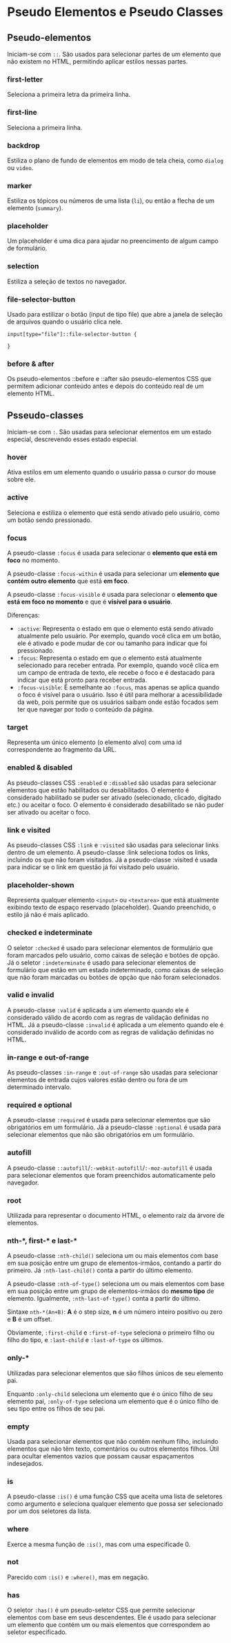 # Pseudo Elementos e Pseudo Classes

## Pseudo-elementos

Iniciam-se com `::`. São usados para selecionar partes de um elemento que não existem no HTML, permitindo aplicar estilos nessas partes.

### first-letter

Seleciona a primeira letra da primeira linha.

### first-line

Seleciona a primeira linha.

### backdrop

Estiliza o plano de fundo de elementos em modo de tela cheia, como `dialog` ou `video`.

### marker

Estiliza os tópicos ou números de uma lista (`li`), ou então a flecha de um elemento (`summary`).

### placeholder

Um placeholder é uma dica para ajudar no preencimento de algum campo de formulário.

### selection

Estiliza a seleção de textos no navegador.

### file-selector-button

Usado para estilizar o botão (input de tipo file) que abre a janela de seleção de arquivos quando o usuário clica nele.

    input[type="file"]::file-selector-button {

    }

### before & after

Os pseudo-elementos ::before e ::after são pseudo-elementos CSS que permitem adicionar conteúdo antes e depois do conteúdo real de um elemento HTML.

## Psseudo-classes

Iniciam-se com `:`. São usadas para selecionar elementos em um estado especial, descrevendo esses estado especial.

### hover

Ativa estilos em um elemento quando o usuário passa o cursor do mouse sobre ele.

### active

Seleciona e estiliza o elemento que está sendo ativado pelo usuário, como um botão sendo pressionado.

### focus

A pseudo-classe `:focus` é usada para selecionar o **elemento que está em foco** no momento.

A pseudo-classe `:focus-within` é usada para selecionar um **elemento que contém outro elemento** que está **em foco**.

A pseudo-classe `:focus-visible` é usada para selecionar o **elemento que está em foco no momento** e que é **visível para o usuário**.

Diferenças:

- `:active`: Representa o estado em que o elemento está sendo ativado atualmente pelo usuário. Por exemplo, quando você clica em um botão, ele é ativado e pode mudar de cor ou tamanho para indicar que foi pressionado.
- `:focus`: Representa o estado em que o elemento está atualmente selecionado para receber entrada. Por exemplo, quando você clica em um campo de entrada de texto, ele recebe o foco e é destacado para indicar que está pronto para receber entrada.
- `:focus-visible`: É semelhante ao `:focus`, mas apenas se aplica quando o foco é visível para o usuário. Isso é útil para melhorar a acessibilidade da web, pois permite que os usuários saibam onde estão focados sem ter que navegar por todo o conteúdo da página.

### target

Representa um único elemento (o elemento alvo) com uma id correspondente ao fragmento da URL.

### enabled & disabled

As pseudo-classes CSS `:enabled` e `:disabled` são usadas para selecionar elementos que estão habilitados ou desabilitados. O elemento é considerado habilitado se puder ser ativado (selecionado, clicado, digitado etc.) ou aceitar o foco. O elemento é considerado desabilitado se não puder ser ativado ou aceitar o foco.

### link e visited

As pseudo-classes CSS `:link` e `:visited` são usadas para selecionar links dentro de um elemento. A pseudo-classe :link seleciona todos os links, incluindo os que não foram visitados. Já a pseudo-classe :visited é usada para indicar se o link em questão já foi visitado pelo usuário.

### placeholder-shown

Representa qualquer elemento `<input>` ou `<textarea>` que está atualmente exibindo texto de espaço reservado (placeholder). Quando preenchido, o estilo já não é mais aplicado.

### checked e indeterminate

 O seletor `:checked` é usado para selecionar elementos de formulário que foram marcados pelo usuário, como caixas de seleção e botões de opção. Já o seletor `:indeterminate` é usado para selecionar elementos de formulário que estão em um estado indeterminado, como caixas de seleção que não foram marcadas ou botões de opção que não foram selecionados.

### valid e invalid

A pseudo-classe `:valid` é aplicada a um elemento quando ele é considerado válido de acordo com as regras de validação definidas no HTML. Já a pseudo-classe `:invalid` é aplicada a um elemento quando ele é considerado inválido de acordo com as regras de validação definidas no HTML.

### in-range e out-of-range

As pseudo-classes `:in-range` e `:out-of-range` são usadas para selecionar elementos de entrada cujos valores estão dentro ou fora de um determinado intervalo.

### required e optional

A pseudo-classe `:required` é usada para selecionar elementos que são obrigatórios em um formulário. Já a pseudo-classe `:optional` é usada para selecionar elementos que não são obrigatórios em um formulário.

### autofill

A pseudo-classe `::autofill`/`:-webkit-autofill`/`:-moz-autofill` é usada para selecionar elementos que foram preenchidos automaticamente pelo navegador.

### root

Utilizada para representar o documento HTML, o elemento raiz da árvore de elementos.

### nth-\*, first-\* e last-\*

A pseudo-classe `:nth-child()` seleciona um ou mais elementos com base em sua posição entre um grupo de elementos-irmãos, contando a partir do primeiro. Já `:nth-last-child()` conta a partir do último elemento.

A pseudo-classe `:nth-of-type()` seleciona um ou mais elementos com base em sua posição entre um grupo de elementos-irmãos do **mesmo tipo** de elemento. Igualmente, `:nth-last-of-type()` conta a partir do último.

Sintaxe `nth-*(An+B)`: **A** é o step size, **n** é um número inteiro positivo ou zero e **B** é um offset.

Obviamente, `:first-child` e `:first-of-type` seleciona o primeiro filho ou filho do tipo, e `:last-child` e `:last-of-type` os últimos.

### only-\*

Utilizadas para selecionar elementos que são filhos únicos de seu elemento pai.

Enquanto `:only-child` seleciona um elemento que é o único filho de seu elemento pai, `:only-of-type` seleciona um elemento que é o único filho de seu tipo entre os filhos de seu pai.

### empty

Usada para selecionar elementos que não contêm nenhum filho, incluindo elementos que não têm texto, comentários ou outros elementos filhos. Útil para ocultar elementos vazios que possam causar espaçamentos indesejados.

### is

A pseudo-classe `:is()` é uma função CSS que aceita uma lista de seletores como argumento e seleciona qualquer elemento que possa ser selecionado por um dos seletores da lista.

### where

Exerce a mesma função de `:is()`, mas com uma especificade 0.

### not

Parecido com `:is()` e `:where()`, mas em negação.

### has

O seletor `:has()` é um pseudo-seletor CSS que permite selecionar elementos com base em seus descendentes. Ele é usado para selecionar um elemento que contém um ou mais elementos que correspondem ao seletor especificado.
